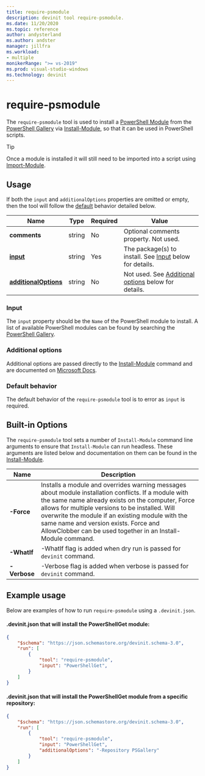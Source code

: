 ```yaml
---
title: require-psmodule
description: devinit tool require-psmodule.
ms.date: 11/20/2020
ms.topic: reference
author: andysterland
ms.author: andster
manager: jillfra
ms.workload:
- multiple
monikerRange: ">= vs-2019"
ms.prod: visual-studio-windows
ms.technology: devinit
---
```

# require-psmodule

The `require-psmodule` tool is used to install a [PowerShell Module](/powershell/scripting/developer/module/understanding-a-windows-powershell-module?view=powershell-7&preserve-view=true) from the [PowerShell Gallery](https://www.powershellgallery.com/) via [Install-Module](/powershell/module/powershellget/install-module?view=powershell-7&preserve-view=true), so that it can be used in PowerShell scripts.

> [!TIP]
> Once a module is installed it will still need to be imported into a script using [Import-Module](/powershell/module/microsoft.powershell.core/import-module?view=powershell-7&preserve-view=true).

## Usage

If both the `input` and `additionalOptions` properties are omitted or empty, then the tool will follow the [default](#default-behavior) behavior detailed below.

| Name                                             | Type   | Required | Value                                                                                   |
|--------------------------------------------------|--------|----------|-----------------------------------------------------------------------------------------|
| **comments**                                     | string | No       | Optional comments property. Not used.                                                   |
| [**input**](#input)                              | string | Yes      | The package(s) to install. See [Input](#input) below for details.                       |
| [**additionalOptions**](#additional-options)     | string | No       | Not used. See [Additional options](#additional-options) below for details.              |

### Input

The `input` property should be the `Name` of the PowerShell module to install. A list of available PowerShell modules can be found by searching the [PowerShell Gallery](https://www.powershellgallery.com/).

### Additional options

Additional options are passed directly to the [Install-Module](/powershell/module/powershellget/install-module?preserve-view=true&view=powershell-7) command and are documented on [Microsoft Docs](/powershell/module/powershellget/install-module?preserve-view=true&view=powershell-7).

### Default behavior

The default behavior of the `require-psmodule` tool is to error as `input` is required.

## Built-in Options

The `require-psmodule` tool sets a number of `Install-Module` command line arguments to ensure that `Install-Module` can run headless. These arguments are listed below and documentation on them can be found in the [Install-Module](/powershell/module/powershellget/install-module?view=powershell-7&preserve-view=true).

| Name         | Description                                                                                                                                                                                                                                                                                                                                                               |
|--------------|---------------------------------------------------------------------------------------------------------------------------------------------------------------------------------------------------------------------------------------------------------------------------------------------------------------------------------------------------------------------------|
| **-Force**   | Installs a module and overrides warning messages about module installation conflicts. If a module with the same name already exists on the computer, Force allows for multiple versions to be installed. Will overwrite the module if an existing module with the same name and version exists. Force and AllowClobber can be used together in an Install-Module command. |
| **-WhatIf**  | -WhatIf flag is added when dry run is passed for `devinit` command.                                                                                                                                                                                                                                                                                                       |
| **-Verbose** | -Verbose flag is added when verbose is passed for `devinit` command.                                                                                                                                                                                                                                                                                                      |


## Example usage
Below are examples of how to run `require-psmodule` using a `.devinit.json`.

#### .devinit.json that will install the PowerShellGet module:
```json
{
    "$schema": "https://json.schemastore.org/devinit.schema-3.0",
    "run": [
        {
            "tool": "require-psmodule",
            "input": "PowerShellGet",
        }
    ]
}
```

#### .devinit.json that will install the PowerShellGet module from a specific repository:
```json
{
    "$schema": "https://json.schemastore.org/devinit.schema-3.0",
    "run": [
        {
            "tool": "require-psmodule",
            "input": "PowerShellGet",
            "additionalOptions": "-Repository PSGallery"
        }
    ]
}
```